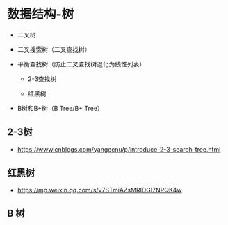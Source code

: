 # 数据结构-树

* 二叉树

* 二叉搜索树（二叉查找树）

* 平衡查找树（防止二叉查找树退化为线性列表）
	* 2-3查找树

	* 红黑树

* B树和B+树（B Tree/B+ Tree）


## 2-3树

* https://www.cnblogs.com/yangecnu/p/introduce-2-3-search-tree.html

## 红黑树

* https://mp.weixin.qq.com/s/v7STmiAZsMRIDGI7NPQK4w


## B 树
